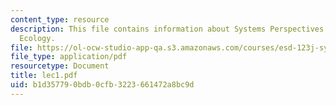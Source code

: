 ```yaml
---
content_type: resource
description: This file contains information about Systems Perspectives on Industrial
  Ecology.
file: https://ol-ocw-studio-app-qa.s3.amazonaws.com/courses/esd-123j-systems-perspectives-on-industrial-ecology-spring-2006/b1d357790bdb0cfb3223661472a8bc9d_lec1.pdf
file_type: application/pdf
resourcetype: Document
title: lec1.pdf
uid: b1d35779-0bdb-0cfb-3223-661472a8bc9d
---
```

